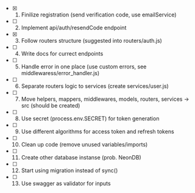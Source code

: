 - [x] 1. Finilize registration (send verification code, use emailService)
- [ ] 2. Implement api/auth/resendCode endpoint
- [x] 3. Follow routers structure (suggested into routers/auth.js)
- [ ] 4. Write docs for currect endpoints
- [ ] 5. Handle error in one place (use custom errors, see middlewaress/error_handler.js)
- [ ] 6. Separate routers logic to services (create services/user.js)
- [ ] 7. Move helpers, mappers, middlewares, models, routers, services -> src (should be created)
- [ ] 8. Use secret (process.env.SECRET) for token generation
- [ ] 9. Use different algorithms for access token and refresh tokens
- [ ] 10. Clean up code (remove unused variables/imports)
- [ ] 11. Create other database instanse (prob. NeonDB)
- [ ] 12. Start using migration instead of sync()
- [ ] 13. Use swagger as validator for inputs
